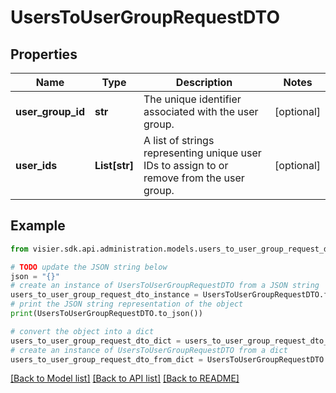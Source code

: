 # UsersToUserGroupRequestDTO


## Properties

Name | Type | Description | Notes
------------ | ------------- | ------------- | -------------
**user_group_id** | **str** | The unique identifier associated with the user group. | [optional] 
**user_ids** | **List[str]** | A list of strings representing unique user IDs to assign to or remove from the user group. | [optional] 

## Example

```python
from visier.sdk.api.administration.models.users_to_user_group_request_dto import UsersToUserGroupRequestDTO

# TODO update the JSON string below
json = "{}"
# create an instance of UsersToUserGroupRequestDTO from a JSON string
users_to_user_group_request_dto_instance = UsersToUserGroupRequestDTO.from_json(json)
# print the JSON string representation of the object
print(UsersToUserGroupRequestDTO.to_json())

# convert the object into a dict
users_to_user_group_request_dto_dict = users_to_user_group_request_dto_instance.to_dict()
# create an instance of UsersToUserGroupRequestDTO from a dict
users_to_user_group_request_dto_from_dict = UsersToUserGroupRequestDTO.from_dict(users_to_user_group_request_dto_dict)
```
[[Back to Model list]](../README.md#documentation-for-models) [[Back to API list]](../README.md#documentation-for-api-endpoints) [[Back to README]](../README.md)



